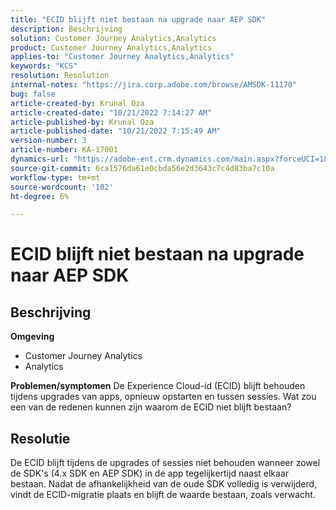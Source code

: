 ```yaml
---
title: "ECID blijft niet bestaan na upgrade naar AEP SDK"
description: Beschrijving
solution: Customer Journey Analytics,Analytics
product: Customer Journey Analytics,Analytics
applies-to: "Customer Journey Analytics,Analytics"
keywords: "KCS"
resolution: Resolution
internal-notes: "https://jira.corp.adobe.com/browse/AMSDK-11170"
bug: false
article-created-by: Krunal Oza
article-created-date: "10/21/2022 7:14:27 AM"
article-published-by: Krunal Oza
article-published-date: "10/21/2022 7:15:49 AM"
version-number: 3
article-number: KA-17001
dynamics-url: "https://adobe-ent.crm.dynamics.com/main.aspx?forceUCI=1&pagetype=entityrecord&etn=knowledgearticle&id=f94d81f9-0f51-ed11-bba2-002248086a27"
source-git-commit: 6ca1576da61e0cbda56e2d3643c7c4d83ba7c10a
workflow-type: tm+mt
source-wordcount: '102'
ht-degree: 6%

---
```


# ECID blijft niet bestaan na upgrade naar AEP SDK

## Beschrijving

<b>Omgeving</b>
- Customer Journey Analytics
- Analytics



<b>Problemen/symptomen</b>
De Experience Cloud-id (ECID) blijft behouden tijdens upgrades van apps, opnieuw opstarten en tussen sessies. Wat zou een van de redenen kunnen zijn waarom de ECID niet blijft bestaan?


## Resolutie


De ECID blijft tijdens de upgrades of sessies niet behouden wanneer zowel de SDK&#39;s (4.x SDK en AEP SDK) in de app tegelijkertijd naast elkaar bestaan. Nadat de afhankelijkheid van de oude SDK volledig is verwijderd, vindt de ECID-migratie plaats en blijft de waarde bestaan, zoals verwacht.
